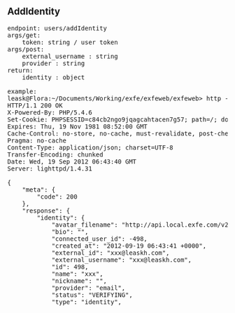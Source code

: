 ## AddIdentity

<pre>
endpoint: users/addIdentity
args/get:
    token: string / user token
args/post:
    external_username : string
    provider : string
return:
    identity : object

example:
leask@Flora:~/Documents/Working/exfe/exfeweb/exfeweb> http -f post api.local.exfe.com/v2/users/208/addIdentity?token=764ca290b978ddc65e1364e50b3692575c9460c764a1dd6a798d78db93aec13e external_username='xxx@leaskh.com' provider='email'
HTTP/1.1 200 OK
X-Powered-By: PHP/5.4.6
Set-Cookie: PHPSESSID=c84cb2ngo9jqagcahtacen7g57; path=/; domain=.exfe.com
Expires: Thu, 19 Nov 1981 08:52:00 GMT
Cache-Control: no-store, no-cache, must-revalidate, post-check=0, pre-check=0
Pragma: no-cache
Content-Type: application/json; charset=UTF-8
Transfer-Encoding: chunked
Date: Wed, 19 Sep 2012 06:43:40 GMT
Server: lighttpd/1.4.31

{
    "meta": {
        "code": 200
    },
    "response": {
        "identity": {
            "avatar_filename": "http://api.local.exfe.com/v2/avatar/default?name=xxx",
            "bio": "",
            "connected_user_id": -498,
            "created_at": "2012-09-19 06:43:41 +0000",
            "external_id": "xxx@leaskh.com",
            "external_username": "xxx@leaskh.com",
            "id": 498,
            "name": "xxx",
            "nickname": "",
            "provider": "email",
            "status": "VERIFYING",
            "type": "identity",
            "updated_at": "2012-09-19 06:43:41 +0000"
        }
    }
}
</pre>
